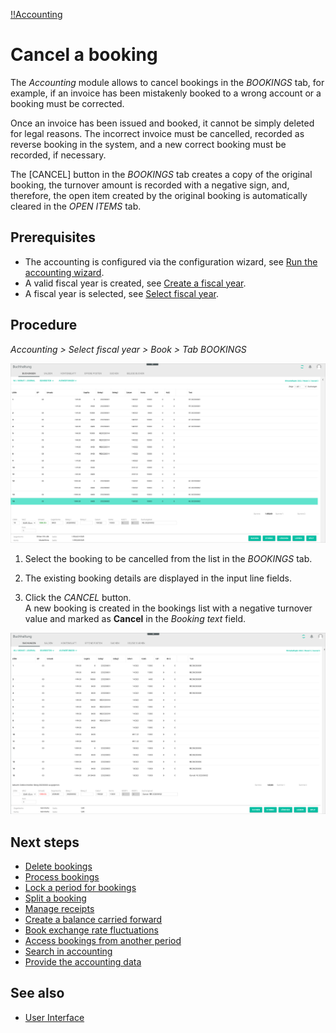 [!!Accounting](RetailSuiteAccounting)

# Cancel a booking

The *Accounting* module allows to cancel bookings in the *BOOKINGS* tab, for example, if an invoice has been mistakenly booked to a wrong account or a booking must be corrected.

Once an invoice has been issued and booked, it cannot be simply deleted for legal reasons. The incorrect invoice must be cancelled, recorded as reverse booking in the system, and a new correct booking must be recorded, if necessary.

 The [CANCEL] button in the *BOOKINGS* tab creates a copy of the original booking, the turnover amount is recorded with a negative sign, and, therefore, the open item created by the original booking is automatically cleared in the *OPEN ITEMS* tab.

## Prerequisites

- The accounting is configured via the configuration wizard, see [Run the accounting wizard](01_RunAccountingWizard.md).
- A valid fiscal year is created, see [Create a fiscal year](04_ManageFiscalYear.md#create-a-fiscal-year).
- A fiscal year is selected, see [Select fiscal year](01_SelectFiscalYear.md).

## Procedure

*Accounting > Select fiscal year > Book > Tab BOOKINGS*

![Cancel a booking](/Assets/Screenshots/RetailSuiteAccounting/Book/Bookings/CancelBooking.png "[Cancel a booking]")

1. Select the booking to be cancelled from the list in the *BOOKINGS* tab.

2. The existing booking details are displayed in the input line fields.

3. Click the *CANCEL* button.   
A new  booking is created in the bookings list with a negative turnover value and marked as **Cancel** in the *Booking text* field.

  ![Booking cancelled](/Assets/Screenshots/RetailSuiteAccounting/Book/Bookings/BookingCancelled.png "[Booking cancelled]")

## Next steps

 - [Delete bookings](06_DeleteBookings.md)
 - [Process bookings](07_ProcessBookings.md)
 - [Lock a period for bookings](08_LockPeriodBookings.md)
 - [Split a booking](09_SplitBooking.md)
 - [Manage receipts](10_ManageReceipts.md)
 - [Create a balance carried forward](11_CreateBalanceCarriedForward.md)
 - [Book exchange rate fluctuations](12_BookExchangeRateFluctuations.md)
 - [Access bookings from another period](13_AccessBookingsPeriod.md)
 - [Search in accounting](14_SearchAccounting.md)
 - [Provide the accounting data](15_ProvideAccountingData.md)

## See also

 - [User Interface](/RetailSuiteAccounting/UserInterface/00_UserInterface.md)
